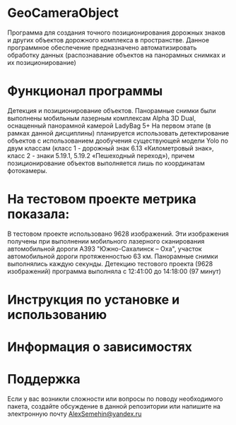 # GeoCameraObject
Программа для создания точного позиционирования дорожных знаков и других объектов дорожного комплекса в пространстве. 
Данное программное обеспечение предназначено автоматизировать обработку данных (распознавание объектов на панорамных снимках и их позиционирование)
# Функционал программы
Детекция и позиционирование объектов. Панорамные снимки были выполнены мобильным лазерным комплексам Alpha 3D Dual, оснащенный панорамной камерой LadyBag 5+
На первом этапе (в рамках данной дисциплины) планируется использовать детектирование объектов с использованием дообучения существующей модели Yolo по двум классам (класс 1 - дорожный знак 6.13 «Километровый знак», класс 2 - знаки 5.19.1, 5.19.2 «Пешеходный переход»), причем позиционирование объектов выполняется лишь по координатам фотокамеры.
# На тестовом проекте метрика показала:
В тестовом проекте использовано 9628 изображений. Эти изображения получены при выполнении мобильного лазерного сканирования автомобильной дороги А393 "Южно-Сахалинск – Оха", участок автомобильной дороги протяженностью 63 км.
Панорамные снимки выполнялись каждую секунды. 
Детекцию тестового проекта (9628 изображений) программа выполняла с 12:41:00 до 14:18:00 (97 минут)

# Инструкция по установке и использованию
# Информация о зависимостях
# Поддержка
Если у вас возникли сложности или вопросы по поводу необходимого пакета, создайте обсуждение в данной репозитории или напишите на электронную почту AlexSemehin@yandex.ru




